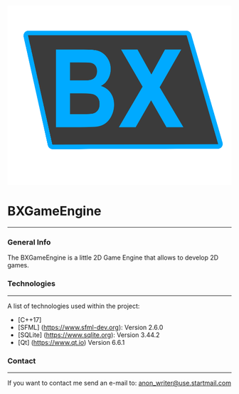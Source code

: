 ![alt text](https://github.com/Benjixx99/BXGameEngine/blob/main/BXGameEngineLogo.png)

# BXGameEngine

***

### General Info
The BXGameEngine is a little 2D Game Engine that allows to develop 2D games.

### Technologies

***

A list of technologies used within the project:
* [C++17]
* [SFML] (https://www.sfml-dev.org): Version 2.6.0
* [SQLite] (https://www.sqlite.org): Version 3.44.2
* [Qt] (https://www.qt.io) Version 6.6.1

### Contact

***

If you want to contact me send an e-mail to: anon_writer@use.startmail.com

  
